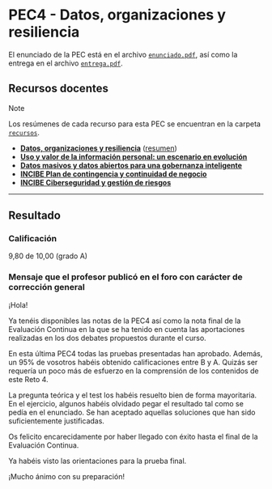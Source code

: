 # PEC4 - Datos, organizaciones y resiliencia

El enunciado de la PEC está en el archivo [`enunciado.pdf`](enunciado.pdf), así como la entrega en el archivo [`entrega.pdf`](entrega.pdf).

## Recursos docentes

>[!NOTE]
>Los resúmenes de cada recurso para esta PEC se encuentran en la carpeta [`recursos`](recursos/).

- [**Datos, organizaciones y resiliencia**](https://materials.campus.uoc.edu/daisy/Materials/PID_00278516/pdf/PID_00278516.pdf) ([resumen]())
- [**Uso y valor de la información personal: un escenario en evolución**](https://dialnet.unirioja.es/servlet/articulo?codigo=6307843)
- [**Datos masivos y datos abiertos para una gobernanza inteligente**](https://dialnet.unirioja.es/servlet/articulo?codigo=6566268)
- [**INCIBE Plan de contingencia y continuidad de negocio**](https://www.incibe.es/empresas/que-te-interesa/plan-contingencia-continuidad-negocio)
- [**INCIBE Ciberseguridad y gestión de riesgos**](https://www.incibe.es/sites/default/files/contenidos/guias/doc/guia_ciberseguridad_gestion_riesgos_metad.pdf)

---

## Resultado

### Calificación

9,80 de 10,00 (grado A)

### Mensaje que el profesor publicó en el foro con carácter de corrección general

¡Hola!

Ya tenéis disponibles las notas de la PEC4 así como la nota final de la Evaluación Continua en la que se ha tenido en cuenta las aportaciones realizadas en los dos debates propuestos durante el curso.

En esta última PEC4 todas las pruebas presentadas han aprobado. Además, un 95% de vosotros habéis obtenido calificaciones entre B y A. Quizás ser requería un poco más de esfuerzo en la comprensión de los contenidos de este Reto 4.

La pregunta teórica y el test los habéis resuelto bien de forma mayoritaria. En el ejercicio, algunos habéis olvidado pegar el resultado tal como se pedía en el enunciado. Se han aceptado aquellas soluciones que han sido suficientemente justificadas.

Os felicito encarecidamente por haber llegado con éxito hasta el final de la Evaluación Continua.

Ya habéis visto las orientaciones para la prueba final.

¡Mucho ánimo con su preparación!